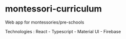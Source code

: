 # montessori-curriculum
Web app for montessories/pre-schools

Technologies : React - Typescript - Material UI - Firebase
